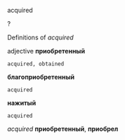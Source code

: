 acquired

?


Definitions of _acquired_

adjective
**приобретенный**

    acquired, obtained
**благоприобретенный**

    acquired
**нажитый**

    acquired

_acquired_
**приобретенный**, **приобрел**